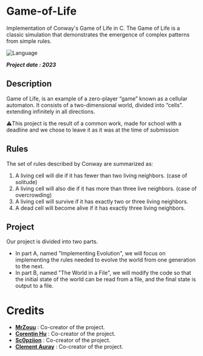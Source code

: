 # Game-of-Life
Implementation of Conway's Game of Life in C. The Game of Life is a classic simulation that demonstrates the emergence of complex patterns from simple rules.

![Language](https://img.shields.io/badge/Language-C-b0b0b0)

***Project date : 2023***

##  Description
Game of Life, is an example of a zero-player “game” known as a cellular automaton. It consists of a two-dimensional world, divided into “cells”. extending infinitely in all directions.

⚠️This project is the result of a common work, made for school with a deadline and we chose to leave it as it was at the time of submission

## Rules
The set of rules described by Conway are summarized as:
1. A living cell will die if it has fewer than two living neighbors. (case of solitude)
2. A living cell will also die if it has more than three live neighbors. (case of overcrowding)
3. A living cell will survive if it has exactly two or three living neighbors.
4. A dead cell will become alive if it has exactly three living neighbors.

## Project
Our project is divided into two parts.
* In part A, named "Implementing Evolution", we will focus on implementing the rules needed to evolve the world from
one generation to the next.
* In part B, named "The World in a File", we will modify the code so that the initial state of the world can be read from a file, and the final state is output to a file.

#  Credits
* [**MrZouu**](https://github.com/MrZouu) : Co-creator of the project.
* [**Corentin Hu**](https://github.com/cohru) : Co-creator of the project.
* [**Sc0pziion**](https://github.com/sc0pziion) : Co-creator of the project.
* [**Clement Auray**](https://github.com/Clementauray) : Co-creator of the project.
